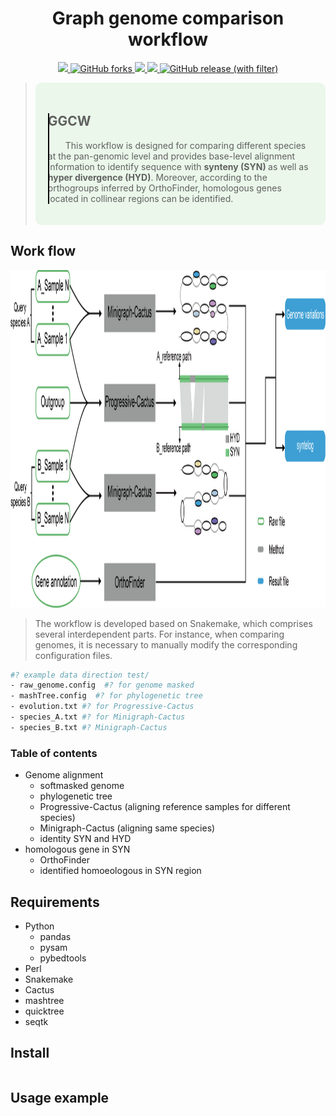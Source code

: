 <h1 align="center">Graph genome comparison workflow</h1>
<div align="center">
    <a href="https://github.com/HZAU-CottonLab/GGCW/stargazers">
        <img src="https://img.shields.io/github/stars/HZAU-CottonLab/GGCW.svg" />
    </a>
    <a href="https://memotrace.cn/" target="_blank">
        <img alt="GitHub forks" src="https://img.shields.io/github/forks/HZAU-CottonLab/GGCW?color=eb6ea5">
    </a>
    <a href="https://memotrace.cn/" target="_blank">
        <img src="https://img.shields.io/badge/container-singularity-green" />
    </a>
    <a href="https://memotrace.cn/" target="_blank">
        <img src="https://img.shields.io/github/license/HZAU-CottonLab/GGCW" />
    </a>
    <a href="https://github.com/HZAU-CottonLab/GGCW/releases" target="_blank">
        <img alt="GitHub release (with filter)" src="https://img.shields.io/github/v/release/HZAU-CottonLab/GGCW">
    </a>
</div>

<blockquote>
    <div style="background-color: #eaf7ea; border-radius: 10px; padding: 20px; position: relative;">
    <div style="position: relative;">
        <div style="position: absolute;top: 0;bottom: 0;left: 0;width: 2px;background-color: #000000;"></div>
        <h2>GGCW</h2>
        <div style="text-indent: 2em;">
            <p>
                This workflow is designed for comparing different species at the pan-genomic level and provides base-level alignment information to identify sequence with <strong>synteny (SYN) </strong>as well as <strong>hyper divergence (HYD)</strong>. Moreover, according to the orthogroups inferred by OrthoFinder, homologous genes located in collinear regions can be identified.
            </p>
        </div>
    </div>
    </div>
</blockquote>

## Work flow
<div align="center">
    <img src="asset/workflow.png" height="540"/>
</div>

> The workflow is developed based on Snakemake, which comprises several interdependent parts. For instance, when comparing genomes, it is necessary to manually modify the corresponding configuration files.
```bash
#? example data direction test/
- raw_genome.config  #? for genome masked
- mashTree.config  #? for phylogenetic tree
- evolution.txt #? for Progressive-Cactus
- species_A.txt #? for Minigraph-Cactus
- species_B.txt #? Minigraph-Cactus
```

### Table of contents

- Genome alignment
    - softmasked genome
    - phylogenetic tree
    - Progressive-Cactus (aligning reference samples for different species)
    - Minigraph-Cactus (aligning same species)
    - identity SYN and HYD
-   homologous gene in SYN
    - OrthoFinder
    - identified homoeologous in SYN region

## Requirements

- Python
    - pandas
    - pysam
    - pybedtools
- Perl
- Snakemake
- Cactus
- mashtree
- quicktree
- seqtk


## Install

```bash

```


## Usage example

```bash

```


